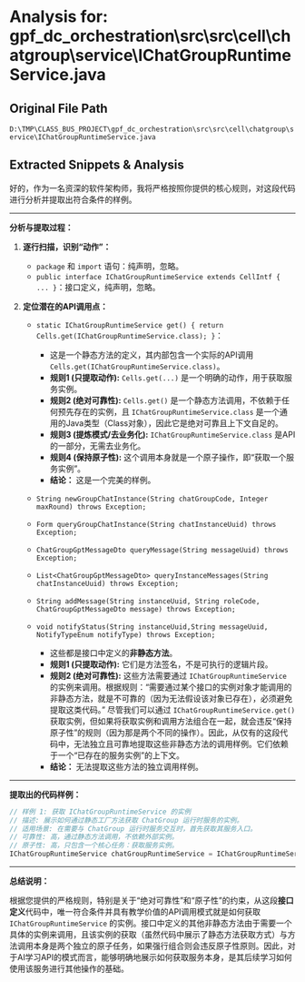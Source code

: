 # Analysis for: gpf_dc_orchestration\src\src\cell\chatgroup\service\IChatGroupRuntimeService.java

## Original File Path
`D:\TMP\CLASS_BUS_PROJECT\gpf_dc_orchestration\src\src\cell\chatgroup\service\IChatGroupRuntimeService.java`

## Extracted Snippets & Analysis
好的，作为一名资深的软件架构师，我将严格按照你提供的核心规则，对这段代码进行分析并提取出符合条件的样例。

---

**分析与提取过程：**

1.  **逐行扫描，识别“动作”：**
    *   `package` 和 `import` 语句：纯声明，忽略。
    *   `public interface IChatGroupRuntimeService extends CellIntf { ... }`：接口定义，纯声明，忽略。

2.  **定位潜在的API调用点：**
    *   `static IChatGroupRuntimeService get() { return Cells.get(IChatGroupRuntimeService.class); }`：
        *   这是一个静态方法的定义，其内部包含一个实际的API调用 `Cells.get(IChatGroupRuntimeService.class)`。
        *   **规则1 (只提取动作):** `Cells.get(...)` 是一个明确的动作，用于获取服务实例。
        *   **规则2 (绝对可靠性):** `Cells.get()` 是一个静态方法调用，不依赖于任何预先存在的实例，且 `IChatGroupRuntimeService.class` 是一个通用的Java类型（Class对象），因此它是绝对可靠且上下文自足的。
        *   **规则3 (提炼模式/去业务化):** `IChatGroupRuntimeService.class` 是API的一部分，无需去业务化。
        *   **规则4 (保持原子性):** 这个调用本身就是一个原子操作，即“获取一个服务实例”。
        *   **结论：** 这是一个完美的样例。

    *   `String newGroupChatInstance(String chatGroupCode, Integer maxRound) throws Exception;`
    *   `Form queryGroupChatInstance(String chatInstanceUuid) throws Exception;`
    *   `ChatGroupGptMessageDto queryMessage(String messageUuid) throws Exception;`
    *   `List<ChatGroupGptMessageDto> queryInstanceMessages(String chatInstanceUuid) throws Exception;`
    *   `String addMessage(String instanceUuid, String roleCode, ChatGroupGptMessageDto message) throws Exception;`
    *   `void notifyStatus(String instanceUuid,String messageUuid, NotifyTypeEnum notifyType) throws Exception;`
        *   这些都是接口中定义的**非静态方法**。
        *   **规则1 (只提取动作):** 它们是方法签名，不是可执行的逻辑片段。
        *   **规则2 (绝对可靠性):** 这些方法需要通过 `IChatGroupRuntimeService` 的实例来调用。根据规则：“需要通过某个接口的实例对象才能调用的非静态方法，就是不可靠的（因为无法假设该对象已存在），必须避免提取这类代码。” 尽管我们可以通过 `IChatGroupRuntimeService.get()` 获取实例，但如果将获取实例和调用方法组合在一起，就会违反“保持原子性”的规则（因为那是两个不同的操作）。因此，从仅有的这段代码中，无法独立且可靠地提取这些非静态方法的调用样例。它们依赖于一个“已存在的服务实例”的上下文。
        *   **结论：** 无法提取这些方法的独立调用样例。

---

**提取出的代码样例：**

```java
// 样例 1: 获取 IChatGroupRuntimeService 的实例
// 描述: 展示如何通过静态工厂方法获取 ChatGroup 运行时服务的实例。
// 适用场景: 在需要与 ChatGroup 运行时服务交互时，首先获取其服务入口。
// 可靠性: 高，通过静态方法调用，不依赖外部实例。
// 原子性: 高，只包含一个核心任务：获取服务实例。
IChatGroupRuntimeService chatGroupRuntimeService = IChatGroupRuntimeService.get();
```

---

**总结说明：**

根据您提供的严格规则，特别是关于“绝对可靠性”和“原子性”的约束，从这段**接口定义**代码中，唯一符合条件并具有教学价值的API调用模式就是如何获取 `IChatGroupRuntimeService` 的实例。接口中定义的其他非静态方法由于需要一个具体的实例来调用，且该实例的获取（虽然代码中展示了静态方法获取方式）与方法调用本身是两个独立的原子任务，如果强行组合则会违反原子性原则。因此，对于AI学习API的模式而言，能够明确地展示如何获取服务本身，是其后续学习如何使用该服务进行其他操作的基础。